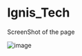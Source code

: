# Ignis_Tech

ScreenShot of the page

![image](https://user-images.githubusercontent.com/54546698/107887213-79efcb80-6f2a-11eb-95dc-2fad603b1df7.png)
